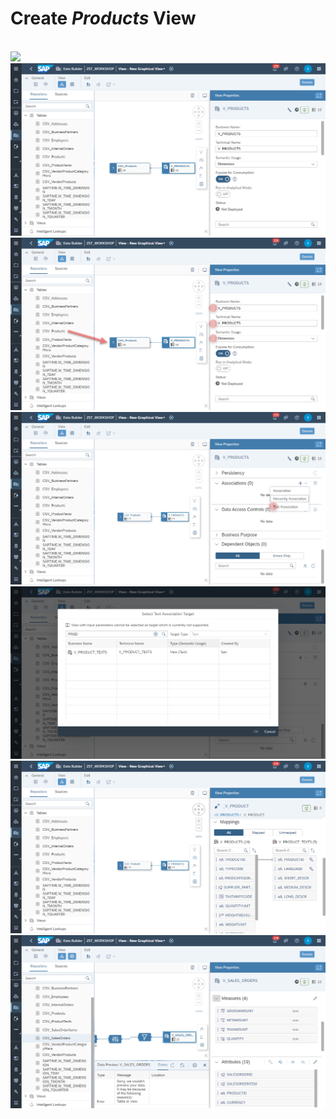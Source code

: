 # Create <i>Products</i> View
  <br>![](/exercises/ex3/images/create_products_dimension_01.png.png)
  <br>![](/exercises/ex3/images/create_products_dimension_02.png)
  <br>![](/exercises/ex3/images/create_products_dimension_03.png)
  <br>![](/exercises/ex3/images/create_products_dimension_04.png)
  <br>![](/exercises/ex3/images/create_products_dimension_05.png)
  <br>![](/exercises/ex3/images/create_products_dimension_06.png)
  <br>![](/exercises/ex3/images/create_products_dimension_07.png)
